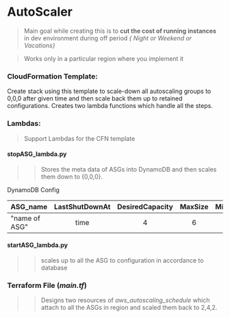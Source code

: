 # AutoScaler
> Main goal while creating this is to **cut the cost of running instances** in dev environment during off period *{ Night or Weekend or Vacations}*

>Works only in a particular region where you implement it

### CloudFormation Template: 

Create stack using this template to scale-down all autoscaling groups to 0,0,0 after given time and then scale back them up to retained configurations. Creates two lambda functions which handle all the steps.

### Lambdas:
> Support Lambdas for the CFN template

#### stopASG_lambda.py
>> Stores the meta data of ASGs into DynamoDB and then scales them down to {0,0,0}.

DynamoDB Config

|ASG_name | LastShutDownAt | DesiredCapacity | MaxSize | MinSize|
| --- | :---: | :---: | :---: | :---: |
|"name of ASG" | time | 4 | 6 | 2|

#### startASG_lambda.py 
>> scales up to all the ASG to configuration in accordance to database


### Terraform File (*main.tf*)
>> Designs two resources of *aws_autoscaling_schedule* which attach to all the ASGs in region and scaled them back to 2,4,2.